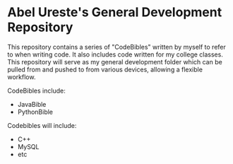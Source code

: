 # Abel Ureste's General Development Repository 
This repository contains a series of "CodeBibles" written by myself to refer to when writing code. It also includes 
code written for my college classes. This repository will serve as my general development folder which can be pulled
from and pushed to from various devices, allowing a flexible workflow.

CodeBibles include:
- JavaBible
- PythonBible

Codebibles will include:
- C++
- MySQL
- etc


